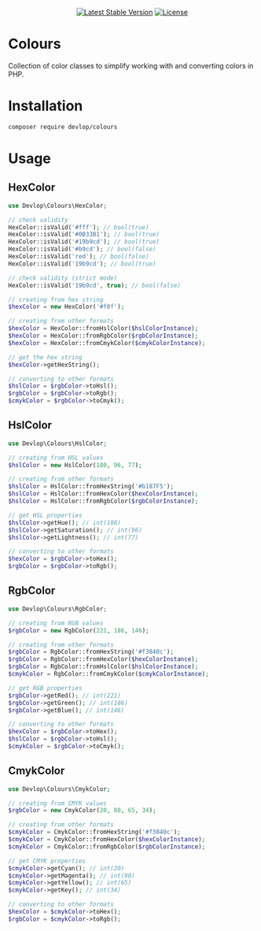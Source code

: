 <p align="center">
    <a href="https://packagist.org/packages/devlop/colours"><img src="https://img.shields.io/packagist/v/devlop/colours" alt="Latest Stable Version"></a>
    <a href="https://github.com/devlop/colours/blob/master/LICENSE.md"><img src="https://img.shields.io/packagist/l/devlop/colours" alt="License"></a>
</p>

# Colours

Collection of color classes to simplify working with and converting colors in PHP.

# Installation

```bash
composer require devlop/colours
```

# Usage

## HexColor

```php
use Devlop\Colours\HexColor;

// check validity
HexColor::isValid('#fff'); // bool(true)
HexColor::isValid('#0B33B1'); // bool(true)
HexColor::isValid('#19b9cd'); // bool(true)
HexColor::isValid('#b9cd'); // bool(false)
HexColor::isValid('red'); // bool(false)
HexColor::isValid('19b9cd'); // bool(true)

// check validity (strict mode)
HexColor::isValid('19b9cd', true); // bool(false)

// creating from hex string
$hexColor = new HexColor('#f0f');

// creating from other formats
$hexColor = HexColor::fromHslColor($hslColorInstance);
$hexColor = HexColor::fromRgbColor($rgbColorInstance);
$hexColor = HexColor::fromCmykColor($cmykColorInstance);

// get the hex string
$hexColor->getHexString();

// converting to other formats
$hslColor = $rgbColor->toHsl();
$rgbColor = $rgbColor->toRgb();
$cmykColor = $rgbColor->toCmyk();
```

## HslColor

```php
use Devlop\Colours\HslColor;

// creating from HSL values
$hslColor = new HslColor(180, 96, 77);

// creating from other formats
$hslColor = HslColor::fromHexString('#b187F5');
$hslColor = HslColor::fromHexColor($hexColorInstance);
$hslColor = HslColor::fromRgbColor($rgbColorInstance);

// get HSL properties
$hslColor->getHue(); // int(180)
$hslColor->getSaturation(); // int(96)
$hslColor->getLightness(); // int(77)

// converting to other formats
$hexColor = $rgbColor->toHex();
$rgbColor = $rgbColor->toRgb();
```

## RgbColor

```php
use Devlop\Colours\RgbColor;

// creating from RGB values
$rgbColor = new RgbColor(221, 186, 146);

// creating from other formats
$rgbColor = RgbColor::fromHexString('#f3840c');
$rgbColor = RgbColor::fromHexColor($hexColorInstance);
$rgbColor = RgbColor::fromHslColor($hslColorInstance);
$cmykColor = RgbColor::fromCmykColor($cmykColorInstance);

// get RGB properties
$rgbColor->getRed(); // int(221)
$rgbColor->getGreen(); // int(186)
$rgbColor->getBlue(); // int(146)

// converting to other formats
$hexColor = $rgbColor->toHex();
$hslColor = $rgbColor->toHsl();
$cmykColor = $rgbColor->toCmyk();
```

## CmykColor

```php
use Devlop\Colours\CmykColor;

// creating from CMYK values
$rgbColor = new CmykColor(20, 80, 65, 34);

// creating from other formats
$cmykColor = CmykColor::fromHexString('#f3840c');
$cmykColor = CmykColor::fromHexColor($hexColorInstance);
$cmykColor = CmykColor::fromRgbColor($rgbColorInstance);

// get CMYK properties
$cmykColor->getCyan(); // int(20)
$cmykColor->getMagenta(); // int(80)
$cmykColor->getYellow(); // int(65)
$cmykColor->getKey(); // int(34)

// converting to other formats
$hexColor = $cmykColor->toHex();
$rgbColor = $cmykColor->toRgb();
```
